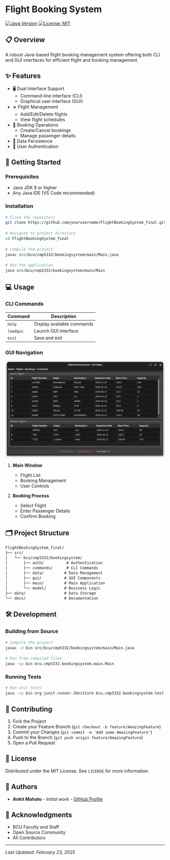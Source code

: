 # Flight Booking System 

[![Java Version](https://img.shields.io/badge/Java-8%2B-blue.svg)](https://www.java.com)
[![License: MIT](https://img.shields.io/badge/License-MIT-yellow.svg)](https://opensource.org/licenses/MIT)

## 📋 Overview

A robust Java-based flight booking management system offering both CLI and GUI interfaces for efficient flight and booking management.

## ✨ Features

- 🖥️ Dual Interface Support
  - Command-line interface (CLI)
  - Graphical user interface (GUI)
- ✈️ Flight Management
  - Add/Edit/Delete flights
  - View flight schedules
- 🎫 Booking Operations
  - Create/Cancel bookings
  - Manage passenger details
- 💾 Data Persistence
- 🔐 User Authentication

## 🚀 Getting Started

### Prerequisites

- Java JDK 8 or higher
- Any Java IDE (VS Code recommended)

### Installation

```bash
# Clone the repository
git clone https://github.com/yourusername/FlightBookingSystem_final.git

# Navigate to project directory
cd FlightBookingSystem_final

# Compile the project
javac src/bcu/cmp5332/bookingsystem/main/Main.java

# Run the application
java src/bcu/cmp5332/bookingsystem/main/Main
```

## 💻 Usage

### CLI Commands

| Command | Description |
|---------|-------------|
| `help` | Display available commands |
| `loadgui` | Launch GUI interface |
| `exit` | Save and exit |

### GUI Navigation

![GUI Screenshot](resources/screenshot/image.png)

1. **Main Window**
   - Flight List
   - Booking Management
   - User Controls

2. **Booking Process**
   - Select Flight
   - Enter Passenger Details
   - Confirm Booking

## 🗂️ Project Structure

```
FlightBookingSystem_final/
├── src/
│   └── bcu/cmp5332/bookingsystem/
│       ├── auth/          # Authentication
│       ├── commands/      # CLI Commands
│       ├── data/         # Data Management
│       ├── gui/          # GUI Components
│       ├── main/         # Main Application
│       └── model/        # Business Logic
├── data/                 # Data Storage
└── docs/                 # Documentation
```

## 🛠️ Development

### Building from Source

```bash
# Compile the project
javac -d bin src/bcu/cmp5332/bookingsystem/main/Main.java

# Run from compiled files
java -cp bin bcu.cmp5332.bookingsystem.main.Main
```

### Running Tests

```bash
# Run unit tests
java -cp bin org.junit.runner.JUnitCore bcu.cmp5332.bookingsystem.test.TestSuite
```

## 🤝 Contributing

1. Fork the Project
2. Create your Feature Branch (`git checkout -b feature/AmazingFeature`)
3. Commit your Changes (`git commit -m 'Add some AmazingFeature'`)
4. Push to the Branch (`git push origin feature/AmazingFeature`)
5. Open a Pull Request

## 📝 License

Distributed under the MIT License. See `LICENSE` for more information.

## 👥 Authors

- **Ankit Mahato** - *Initial work* - [GitHub Profile](https://github.com/mahatoankit)

## 🙏 Acknowledgments

- BCU Faculty and Staff
- Open Source Community
- All Contributors

---
*Last Updated: February 23, 2025*
